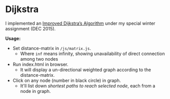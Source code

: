 # Dijkstra
  I implemented an <a href="http://ieeexplore.ieee.org/document/5569452/" target="_blank">Improved Dijkstra’s Algorithm</a> under my special winter assignment (DEC 2015).

**Usage:**

- Set distance-matrix in ``/js/matrix.js``.
  - Where `inf` means infinity, showing unavailability of direct connection among two nodes
- Run index.html in browser.
  - It will display a un-directional weighted graph according to the distance-matrix.
- Click on any node (number in black circle) in graph.
  - It'll list down *shortest paths to reach selected node*, each from a node in graph.
